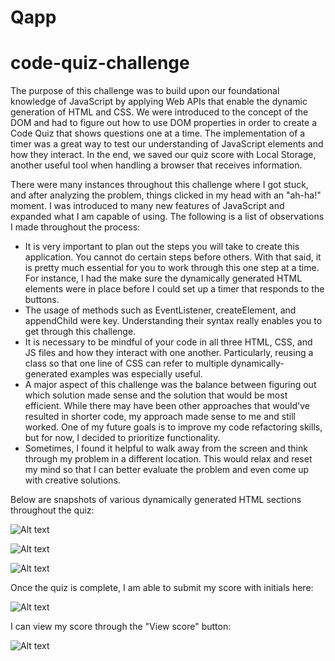 # Qapp

# code-quiz-challenge
The purpose of this challenge was to build upon our foundational knowledge of JavaScript by applying Web APIs that enable the dynamic generation of HTML and CSS. We were introduced to the concept of the DOM and had to figure out how to use DOM properties in order to create a Code Quiz that shows questions one at a time. The implementation of a timer was a great way to test our understanding of JavaScript elements and how they interact. In the end, we saved our quiz score with Local Storage, another useful tool when handling a browser that receives information. 

There were many instances throughout this challenge where I got stuck, and after analyzing the problem, things clicked in my head with an "ah-ha!" moment. I was introduced to many new features of JavaScript and expanded what I am capable of using.  The following is a list of observations I made throughout the process:

- It is very important to plan out the steps you will take to create this application. You cannot do certain steps before others. With that said, it is pretty much essential for you to work through this one step at a time. For instance, I had the make sure the dynamically generated HTML elements were in place before I could set up a timer that responds to the buttons.
- The usage of methods such as EventListener, createElement, and appendChild were key. Understanding their syntax really enables you to get through this challenge.
- It is necessary to be mindful of your code in all three HTML, CSS, and JS files and how they interact with one another. Particularly, reusing a class so that one line of CSS can refer to multiple dynamically-generated examples was especially useful.
- A major aspect of this challenge was the balance between figuring out which solution made sense and the solution that would be most efficient. While there may have been other approaches that would've resulted in shorter code, my approach made sense to me and still worked. One of my future goals is to improve my code refactoring skills, but for now, I decided to prioritize functionality.
- Sometimes, I found it helpful to walk away from the screen and think through my problem in a different location. This would relax and reset my mind so that I can better evaluate the problem and even come up with creative solutions.


Below are snapshots of various dynamically generated HTML sections throughout the quiz:

![Alt text](/assets/images/quiz-homepage-two.PNG)


![Alt text](/assets/images/quiz-question-2.PNG)


![Alt text](/assets/images/quiz-question-5.PNG)


Once the quiz is complete, I am able to submit my score with initials here:

![Alt text](/assets/images/quiz-submit.PNG)


I can view my score through the "View score" button:

![Alt text](/assets/images/quiz-view-score.PNG)
